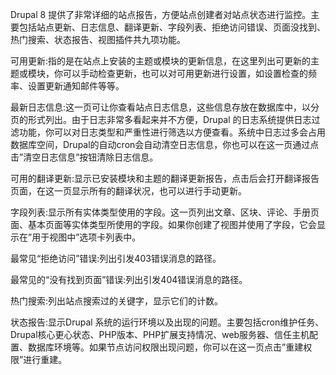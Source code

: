 Drupal 8 提供了非常详细的站点报告，方便站点创建者对站点状态进行监控。主要包括站点更新、日志信息、翻译更新、字段列表、拒绝访问错误、页面没找到、热门搜索、状态报告、视图插件共九项功能。

可用更新:指的是在站点上安装的主题或模块的更新信息，在这里列出可更新的主题或模块，你可以手动检查更新，也可以对可用更新进行设置，如设置检查的频率、设置更新通知邮件等等。


最新日志信息:这一页可让你查看站点日志信息，这些信息存放在数据库中，以分页的形式列出。由于日志非常多看起来并不方便，Drupal 的日志系统提供日志过滤功能，你可以对日志类型和严重性进行筛选以方便查看。系统中日志过多会占用数据库空间，Drupal的自动cron会自动清空日志信息，你也可以在这一页通过点击”清空日志信息”按钮清除日志信息。

可用的翻译更新:显示已安装模块和主题的翻译更新报告，点击后会打开翻译报告页面，在这一页显示所有的翻译状况，也可以进行手动更新。

字段列表:显示所有实体类型使用的字段。这一页列出文章、区块、评论、手册页面、基本页面等实体类型所使用的字段。如果你创建了视图并使用了字段，它会显示在”用于视图中”选项卡列表中。

最常见“拒绝访问”错误:列出引发403错误消息的路径。

最常见的“没有找到页面”错误:列出引发404错误消息的路径。

热门搜索:列出站点搜索过的关键字，显示它们的计数。

状态报告:显示Drupal 系统的运行环境以及出现的问题。主要包括cron维护任务、Drupal核心更心状态、PHP版本、PHP扩展支持情况、web服务器、信任主机配置、数据库环境等。如果节点访问权限出现问题，你可以在这一页点击”重建权限”进行重建。